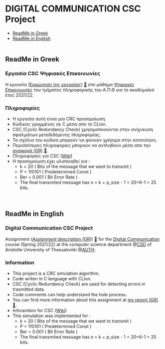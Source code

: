 # DIGITAL COMMUNICATION CSC Project

- [ReadMe in Greek](https://github.com/tsingi-chris/Digital-Comunication-CSC/blob/master/README.md#readme-in-greek)
- [ReadMe in English](https://github.com/tsingi-chris/Digital-Comunication-CSC/blob/master/README.md#readme-in-english)
<br /><br />
## ReadMe in Greek

### Εργασία CSC Ψηφιακές Επικοινωνίες 
H εργασία ([Εκφώνηση της *εργασίας*](https://github.com/tsingi-chris/Digital-Comunication-CSC/blob/master/DC-PROJECT-2021-2022.pdf)) [💾](https://github.com/tsingi-chris/Digital-Comunication-CSC/raw/master/DC-PROJECT-2021-2022.pdf) στο μάθημα [Ψηφιακές Επικοινωνίες](https://elearning.auth.gr/course/view.php?id=4101) του τμήματος πληροφορικής του Α.Π.Θ για το ακαδημαϊκό έτος 2021/22. <br/>

### Πληροφορίες
- Η εργασία αυτή είναι μια CRC προσομοίωση.
- Κώδικας γραμμένος σε C μέσα απο το CLion.
- CSC (Cyclic Redundancy Check) χρησιμοποιούνται στην ανίχνευση σφαλμάτων μεταδιδόμενης πληροφορίας.
- Τα σχόλια του κώδικα μπορούν να φανούν χρήσιμα στην κατανόηση.
- Περισσότερες πληροφορίες μπορούν να αντληθούν μέσα απο την [αναφορά (GR)](https://github.com/tsingi-chris/Digital-Comunication-CSC/blob/master/DC-CSC%20REPORT.pdf) [💾](https://github.com/tsingi-chris/Digital-Comunication-CSC/raw/master/DC-CSC%20REPORT.pdf).
- Πληροφορίες για CSC ([Wiki](https://en.wikipedia.org/wiki/Cyclic_redundancy_check))
- Η προσομοίωση έχει υλοποιηθεί για :
    - k = 20 ( Bits of the message that we want to transmit )
    - P = 110101 ( Predetermined Const )
    - Ber = 0.001 ( Bit Error Rate )
    - The final transmited message has n = k + p_size - 1 = 20+6-1 = 25 bits.
    <br /> <br /> <br />

## ReadMe in English

### Digital Communication CSC Project
Assignment ([*Assignment* description (GR)](https://github.com/tsingi-chris/Digital-Comunication-CSC/blob/master/DC-PROJECT-2021-2022.pdf))  [💾](https://github.com/tsingi-chris/Digital-Comunication-CSC/raw/master/DC-PROJECT-2021-2022.pdf) for the [Digital Communication](https://elearning.auth.gr/course/view.php?id=4101) course (Spring 2021/22) at the computer science department @[CSD](https://www.csd.auth.gr/en/) of Aristotle University of Thessaloniki @[AUTH](https://www.auth.gr/en/). 

### Information
- This project is a CRC simulation algorithm.
- Code writen in C language with CLion.
- CSC (Cyclic Redundancy Check) are used for detecting errors in trasmitted data.
- Code comments can help understand the hole process.
- You can find more information about this assignment at [my report (GR)](https://github.com/tsingi-chris/Digital-Comunication-CSC/blob/master/DC-CSC%20REPORT.pdf) [💾](https://github.com/tsingi-chris/Digital-Comunication-CSC/raw/master/DC-CSC%20REPORT.pdf).
- Inforamtion for CSC ([Wiki](https://en.wikipedia.org/wiki/Cyclic_redundancy_check))
- This simulation was implemented for :
    - k = 20 ( Bits of the message that we want to transmit )
    - P = 110101  ( Predetermined Const )
    - Ber = 0.001 ( Bit Error Rate )
    - The final transmited message has n = k + p_size - 1 = 20+6-1 = 25 bits. 

